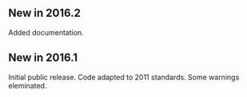 ## New in 2016.2

Added documentation.

## New in 2016.1

Initial public release. Code adapted to 2011 standards. Some warnings eleminated.
